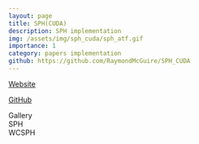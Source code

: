 ```yaml
---
layout: page
title: SPH(CUDA)
description: SPH implementation
img: /assets/img/sph_cuda/sph_atf.gif
importance: 1
category: papers implementation
github: https://github.com/RaymondMcGuire/SPH_CUDA
---
```

<a href="https://raymondmcguire.github.io/SPH_CUDA/" target="_blank" title="GPU Based Image Processing Tools">Website</a>

<a href="https://github.com/RaymondMcGuire/SPH_CUDA" target="_blank" title="GPU Based Image Processing Tools">GitHub</a>

<div class="caption">
    Gallery
</div>
<div class="row justify-content-sm-center">
    <div class="col-sm-6 mt-3 mt-md-0">
        <img class="img-fluid rounded z-depth-1" src="{{ '/assets/img/sph_cuda/sph_atf.gif' | relative_url }}" alt="" 
        title="SPH"/>
        <div class="caption">
            SPH
        </div>
    </div>
    <div class="col-sm-6 mt-3 mt-md-0">
        <img class="img-fluid rounded z-depth-1" src="{{ '/assets/img/sph_cuda/wcsph_atf.gif' | relative_url }}" alt="" 
        title="WCSPH"/>
             <div class="caption">
            WCSPH
     </div>
    </div>

</div>